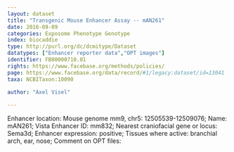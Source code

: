```yaml
---
layout: dataset  
title: "Transgenic Mouse Enhancer Assay -- mAN261"  
date: 2016-09-09  
categories: Exposome Phenotype Genotype  
index: biocaddie  
type: http://purl.org/dc/dcmitype/Dataset  
datatypes: ["Enhancer reporter data","OPT images"]  
identifier: FB00000710.01  
rights: https://www.facebase.org/methods/policies/  
page: https://www.facebase.org/data/record/#1/legacy:dataset/id=13041  
taxa: NCBITaxon:10090  
  
author: "Axel Visel"  

---
```

 Enhancer location: Mouse genome mm9, chr5: 12505539-12509076; Name: mAN261; Vista Enhancer ID: mm832; Nearest craniofacial gene or locus: Sema3d; Enhancer expression: positive; Tissues where active: branchial arch, ear, nose; Comment on OPT files:   

